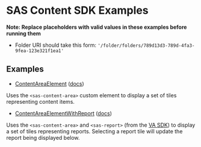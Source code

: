 # SAS Content SDK Examples

**Note: Replace placeholders with valid values in these examples before running them**

- Folder URI should take this form: `'/folder/folders/789d13d3-789d-4fa3-9fea-123e321f1ea1'`

## Examples

- [ContentAreaElement](./ContentAreaElement.html) (<a target="_blank" href="https://developer.sas.com/sdk/content/docs/api/ContentAreaElement">docs</a>)

Uses the `<sas-content-area>` custom element to display a set of tiles representing content items.

- [ContentAreaElementWithReport](./ContentAreaElementWithReport.html) (<a target="_blank" href="https://developer.sas.com/sdk/content/docs/api/ContentAreaElement">docs</a>)

Uses the `<sas-content-area>` and `<sas-report>` (from the <a target="_blank" href="https://developer.sas.com/sdk/va/docs/getting-started">VA SDK</a>) to display a set of tiles representing reports. Selecting a report tile will update the report being displayed below.
